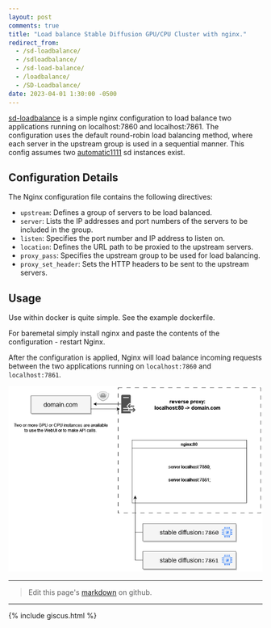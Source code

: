 ```yaml
---
layout: post
comments: true
title: "Load balance Stable Diffusion GPU/CPU Cluster with nginx."
redirect_from:
  - /sd-loadbalance/
  - /sdloadbalance/
  - /sd-load-balance/
  - /loadbalance/
  - /SD-Loadbalance/
date: 2023-04-01 1:30:00 -0500
---
```


[sd-loadbalance](https://github.com/JakeTurner616/sd-loadbalance) is a simple nginx configuration to load balance two applications running on localhost:7860 and localhost:7861. The configuration uses the default round-robin load balancing method, where each server in the upstream group is used in a sequential manner. This config assumes two [automatic1111](https://github.com/AUTOMATIC1111/stable-diffusion-webui) sd instances exist.
## Configuration Details

The Nginx configuration file contains the following directives:

- `upstream`: Defines a group of servers to be load balanced.
- `server`: Lists the IP addresses and port numbers of the servers to be included in the group.
- `listen`: Specifies the port number and IP address to listen on.
- `location`: Defines the URL path to be proxied to the upstream servers.
- `proxy_pass`: Specifies the upstream group to be used for load balancing.
- `proxy_set_header`: Sets the HTTP headers to be sent to the upstream servers.

## Usage

Use within docker is quite simple. See the example dockerfile.

For baremetal simply install nginx and paste the contents of the configuration - restart Nginx.

After the configuration is applied, Nginx will load balance incoming requests between the two applications running on `localhost:7860` and `localhost:7861`.

<p align="center">
  <img src="https://github.com/JakeTurner616/JakeTurner616.github.io/blob/main/assets/img/sdloadbaldiagram.png?raw=true" alt="diagram"/>
</p>

---

> Edit this page's <a href="https://github.com/JakeTurner616/JakeTurner616.github.io/blob/main/{{page.path}}">markdown</a> on github.

---

{% include giscus.html %}

